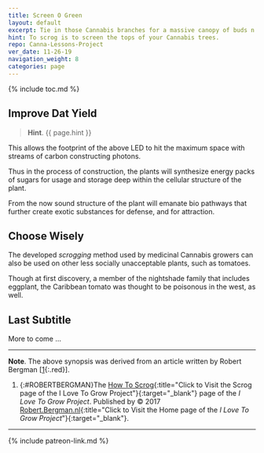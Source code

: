 ```yaml
---
title: Screen O Green
layout: default
excerpt: Tie in those Cannabis branches for a massive canopy of buds n flowers ...
hint: To scrog is to screen the tops of your Cannabis trees.
repo: Canna-Lessons-Project
ver_date: 11-26-19
navigation_weight: 8
categories: page
---
```

{% include toc.md %}

## Improve Dat Yield

> **Hint**. {{ page.hint }}

This allows the footprint of the above LED to hit the maximum space with streams of carbon constructing photons.

Thus in the process of construction, the plants will synthesize energy packs of sugars for usage and storage deep within the cellular structure of the plant.

From the now sound structure of the plant will emanate bio pathways that further create exotic substances for defense, and for attraction.

## Choose Wisely

The developed *scrogging* method used by medicinal Cannabis growers can also be used on other less socially unacceptable plants, such as tomatoes.

Though at first discovery, a member of the nightshade family that includes eggplant, the Caribbean tomato was thought to be poisonous in the west, as well.

## Last Subtitle

More to come ...

***

**Note**. The above synopsis was derived from an article written by Robert Bergman [[1](#ROBERTBERGMAN){:.red}].

1. {:#ROBERTBERGMAN}The [How To Scrog](https://www.ilovegrowingmarijuana.com/scrogging){:title="Click to Visit the Scrog page of the I Love To Grow Project"}{:target="_blank"} page of the *I Love To Grow Project*. Published by © 2017 [Robert.Bergman.nl](https://www.ilovegrowingmarijuana.com/){:title="Click to Visit the Home page of the *I Love To Grow Project*"}{:target="_blank"}.

***

{% include patreon-link.md %}
